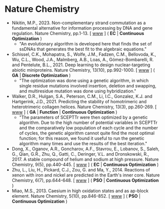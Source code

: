 # Nature Chemistry

* Nikitin, M.P., 2023. Non-complementary strand commutation as a fundamental alternative for information processing by DNA and gene regulation. Nature Chemistry, pp.1-13. [ [www](https://www.nature.com/articles/s41557-022-01111-y) ] ( **EC** | **Continuous Optimization** )
  * "An evolutionary algorithm is developed here that finds the set of ssDNAs that generates the best fit to the algebraic equations."
* Schissel, C.K., Mohapatra, S., Wolfe, J.M., Fadzen, C.M., Bellovoda, K., Wu, C.L., Wood, J.A., Malmberg, A.B., Loas, A., Gómez-Bombarelli, R. and Pentelute, B.L., 2021. Deep learning to design nuclear-targeting abiotic miniproteins. Nature Chemistry, 13(10), pp.992-1000. [ [www](https://www.nature.com/articles/s41557-021-00766-3) ] ( **GA** | **Discrete Optimization** )
  * "The optimization was done using a genetic algorithm, in which single residue mutations involved insertion, deletion and swapping, and multiresidue mutation was done using hybridization."
* Walker, D.R., Hulgan, S.A., Peterson, C.M., Li, I.C., Gonzalez, K.J. and Hartgerink, J.D., 2021. Predicting the stability of homotrimeric and heterotrimeric collagen helices. Nature Chemistry, 13(3), pp.260-269. [ [www](https://www.nature.com/articles/s41557-020-00626-6) ] ( **GA** | **Function** | **Continuous Optimization** )
  * "The parameters of SCEPTTr were then optimized by a genetic algorithm. Due to the high number of potential variables in SCEPTTr and the comparatively low population of each cycle and the number of cycles, the genetic algorithm cannot quite find the most optimal function; for this reason, we found it useful to run the genetic algorithm many times and use the results of the best iteration."
* Dong, X., Oganov, A.R., Goncharov, A.F., Stavrou, E., Lobanov, S., Saleh, G., Qian, G.R., Zhu, Q., Gatti, C., Deringer, V.L. and Dronskowski, R., 2017. A stable compound of helium and sodium at high pressure. Nature Chemistry, 9(5), pp.440-445. [ [www](https://www.nature.com/articles/nchem.2716) ] ( **EC** | **Continuous Optimization** )
* Zhu, L., Liu, H., Pickard, C.J., Zou, G. and Ma, Y., 2014. Reactions of xenon with iron and nickel are predicted in the Earth's inner core. Nature Chemistry, 6(7), pp.644-648. [ [www](https://www.nature.com/articles/nchem.1925) ] ( **PSO** | **Continuous Optimization** )
* Miao, M.S., 2013. Caesium in high oxidation states and as ap-block element. Nature Chemistry, 5(10), pp.846-852. [ [www](https://www.nature.com/articles/nchem.1754) ] ( **PSO** | **Continuous Optimization** )
